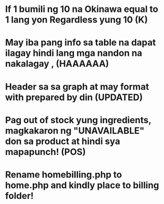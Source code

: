 # If 1 bumili ng 10 na Okinawa equal to 1 lang yon Regardless yung 10 (K)
# May iba pang info sa table na dapat ilagay hindi lang mga nandon na nakalagay , (HAAAAAA)
# Header sa sa graph at may format with prepared by din (UPDATED)
# Pag out of stock yung  ingredients, magkakaron ng "UNAVAILABLE" don sa product at hindi sya mapapunch! (POS)
# Rename homebilling.php to home.php and kindly place to billing folder!
